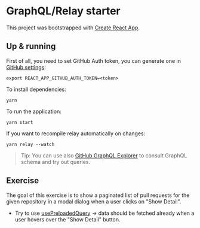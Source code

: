 # GraphQL/Relay starter

This project was bootstrapped with [Create React App](https://github.com/facebook/create-react-app).

## Up & running

First of all, you need to set GitHub Auth token, you can generate one in [GitHub settings](https://github.com/settings/tokens/new?description=pbctl&scopes=repo,user:email,admin:public_key,read:org):

```
export REACT_APP_GITHUB_AUTH_TOKEN=<token>
```

To install dependencies:

```
yarn
```

To run the application:

```
yarn start
```

If you want to recompile relay automatically on changes:

```
yarn relay --watch
```

> Tip: You can use also [GitHub GraphQL Explorer](https://docs.github.com/en/graphql/overview/explorer) to consult GraphQL schema and try out queries.

## Exercise

The goal of this exercise is to show a paginated list of pull requests for the given repository in a modal dialog when a user clicks on "Show Detail".

- Try to use [usePreloadedQuery](https://relay.dev/docs/api-reference/use-preloaded-query/) -> data should be fetched already when a user hovers over the "Show Detail" button.
